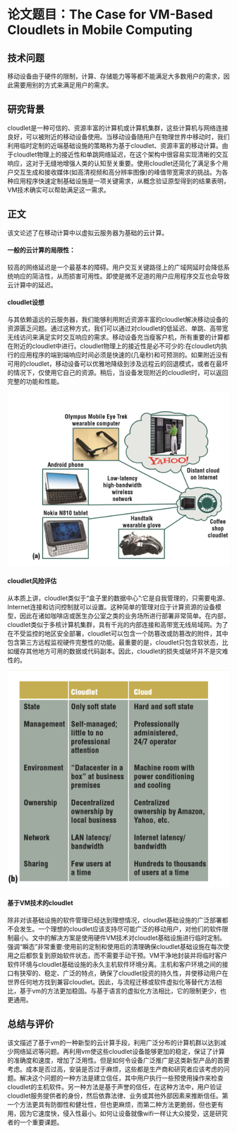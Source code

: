 # 论文题目：The Case for VM-Based Cloudlets in Mobile Computing

## 技术问题
移动设备由于硬件的限制，计算、存储能力等等都不能满足大多数用户的需求，因此需要用别的方式来满足用户的需求。
## 研究背景
cloudlet是一种可信的、资源丰富的计算机或计算机集群，这些计算机与网络连接良好，可以被附近的移动设备使用。当移动设备随用户在物理世界中移动时，我们利用临时定制的近端基础设施的策略称为基于cloudlet、资源丰富的移动计算。由于cloudlet物理上的接近性和单跳网络延迟，在这个架构中很容易实现清晰的交互响应，这对于无缝地增强人类的认知至关重要。使用cloudlet还简化了满足多个用户交互生成和接收媒体(如高清视频和高分辨率图像)的峰值带宽需求的挑战。为各种应用程序快速定制基础设施是一项关键需求，从概念验证原型得到的结果表明，VM技术确实可以帮助满足这一需求。

## 正文
该文论述了在移动计算中以虚拟云服务器为基础的云计算。

#### 一般的云计算的局限性：
较高的网络延迟是一个最基本的障碍。用户交互关键路径上的广域网延时会降低系统响应的简洁性，从而损害可用性。即使是微不足道的用户应用程序交互也会导致云计算中的延迟。

#### cloudlet设想
与其依赖遥远的云服务器，我们能够利用附近资源丰富的cloudlet解决移动设备的资源匮乏问题。通过这种方式，我们可以通过对cloudlet的低延迟、单跳、高带宽无线访问来满足实时交互响应的需求。移动设备充当瘦客户机，所有重要的计算都在附近的cloudlet中进行。cloudlet物理上的接近性是必不可少的:在cloudlet内执行的应用程序的端到端响应时间必须是快速的(几毫秒)和可预测的。如果附近没有可用的cloudlet，移动设备可以优雅地降级到涉及远程云的回退模式，或者在最坏的情况下，仅使用它自己的资源。稍后，当设备发现附近的cloudlet时，可以返回完整的功能和性能。

![cloudlet](./cloudlet.png)

#### cloudlet风险评估
从本质上讲，cloudlet类似于“盒子里的数据中心”:它是自我管理的，只需要电源、Internet连接和访问控制就可以设置。这种简单的管理对应于计算资源的设备模型，因此在诸如咖啡店或医生办公室之类的业务场所进行部署非常简单。在内部，cloudlet类似于多核计算机集群，具有千兆的内部连接和高带宽无线局域网。为了在不受监控的地区安全部署，cloudlet可以包含一个防篡改或防篡改的附件，其中包含第三方远程监视硬件完整性的功能。最重要的是，cloudlet只包含软状态，比如缓存其他地方可用的数据或代码副本。因此，cloudlet的损失或破坏并不是灾难性的。

![区别](./cloudlet和cloud的区别.png)

#### 基于VM技术的cloudlet
除非对该基础设施的软件管理已经达到理想情况，cloudlet基础设施的广泛部署都不会发生。一个理想的cloudlet应该支持尽可能广泛的移动用户，对他们的软件限制最小。文中的解决方案是使用硬件VM技术对cloudlet基础设施进行临时定制。强调“瞬态”非常重要:使用前的定制和使用后的清理确保cloudlet基础设施在每次使用之后都恢复到原始软件状态，而不需要手动干预。VM干净地封装并将临时客户软件环境与cloudlet基础设施的永久主机软件环境分离。主机和客户环境之间的接口有狭窄的、稳定、广泛的特点，确保了cloudlet投资的持久性，并使移动用户在世界任何地方找到兼容cloudlet。因此，与流程迁移或软件虚拟化等替代方法相比，基于vm的方法更加稳固。与基于语言的虚拟化方法相比，它的限制更少，也更通用。

## 总结与评价
该文描述了基于vm的一种新型的云计算手段，利用广泛分布的计算机群以达到减少网络延迟等问题。再利用vm使这些cloudlet设备能够更加的稳定，保证了计算的准确度和速度，增加了泛用性。但是如何令设备广泛推广是这类新型产品的首要考虑。成本是否过高，安装是否过于麻烦，这些都是生产商和研究者应该考虑的问题。解决这个问题的一种方法是建立信任，其中用户执行一些预使用操作来检查cloudlet的主机软件。另一种方法是基于声誉的信任，在这种方法中，用户验证cloudlet服务提供者的身份，然后依靠法律、业务或其他外部因素来推断信任。第一个方法更具有防御性和健壮性，但也更麻烦，而第二种方法更脆弱，但也更有用，因为它速度快，侵入性最小。如何让设备就像wifi一样让大众接受，这是研究者的一个重要课题。
